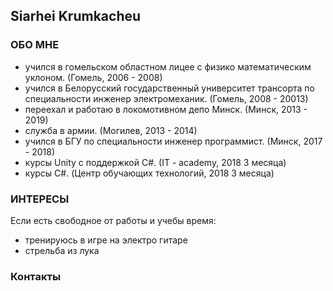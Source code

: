 ## Siarhei Krumkacheu



### ОБО МНЕ

- учился в гомельском областном лицее с физико математическим уклоном. (Гомель, 2006 - 2008)
- учился в Белорусский государственный университет трансорта по специальности инженер электромеханик. (Гомель, 2008 - 20013)
- переехал и работаю в локомотивном депо Минск. (Минск, 2013 - 2019)
- служба в армии. (Могилев, 2013 - 2014)
- учился в БГУ по специальности инженер программист. (Минск, 2017 - 2018)
- курсы Unity с поддержкой C#. (IT - academy, 2018 3 месяца)
- курсы C#. (Центр обучающих технологий, 2018 3 месяца)

### ИНТЕРЕСЫ

Если есть свободное от работы и учебы время:
  - тренируюсь в игре на электро гитаре 
  - стрельба из лука

### Контакты


